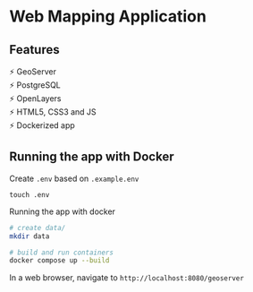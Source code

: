 # Web Mapping Application

## Features

⚡️ GeoServer\
⚡️ PostgreSQL\
⚡️ OpenLayers\
⚡️ HTML5, CSS3 and JS\
⚡️ Dockerized app

## Running the app with Docker

Create `.env` based on `.example.env`

```
touch .env
```

Running the app with docker

```bash
# create data/
mkdir data

# build and run containers
docker compose up --build
```

In a web browser, navigate to `http://localhost:8080/geoserver`

